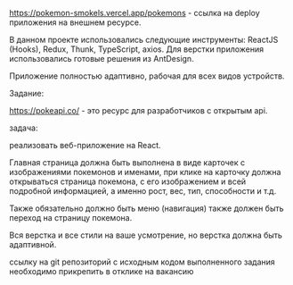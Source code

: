 https://pokemon-smokels.vercel.app/pokemons - ссылка на deploy приложения на внешнем ресурсе.

В данном проекте использовались следующие инструменты: ReactJS (Hooks), Redux, Thunk, TypeScript, axios.
Для верстки приложения использовались готовые решения из AntDesign.

Приложение полностью адаптивно, рабочая для всех видов устройств.

Задание:

https://pokeapi.co/ - это ресурс для разработчиков с открытым api.

задача:

реализовать веб-приложение на React.

Главная страница должна быть выполнена в виде карточек с изображениями покемонов и именами,
при клике на карточку должна открываться страница покемона, с его изображением и всей подробной информацией, а именно рост, вес, тип, способности и т.д.

Также обязательно должно быть меню (навигация) также должен быть переход на страницу покемона.

Вся верстка и все стили на ваше усмотрение, но верстка должна быть адаптивной.

ссылку на git репозиторий с исходным кодом выполненного задания необходимо прикрепить в отклике на вакансию
